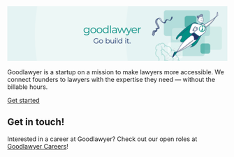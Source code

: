![Goodlawyer](./banner.jpg)

Goodlawyer is a startup on a mission to make lawyers more accessible. We connect founders to lawyers with the expertise they need — without the billable hours.

[Get started](https://goodlawyer.ca/)

## Get in touch!

Interested in a career at Goodlawyer? Check out our open roles at [Goodlawyer Careers](https://goodlawyer.ca/careers)!
